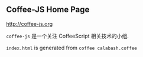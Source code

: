
Coffee-JS Home Page
------

http://coffee-js.org

`coffee-js` 是一个关注 CoffeeScript 相关技术的小组.

`index.html` is generated from `coffee calabash.coffee`